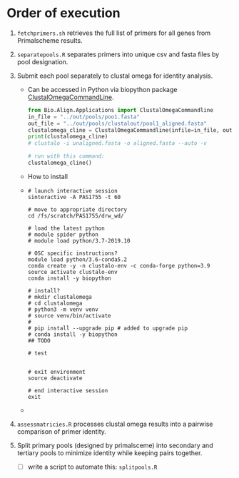 # Order of execution

1. `fetchprimers.sh` retrieves the full list of primers for all genes from Primalscheme results.

2. `separatepools.R` separates primers into unique csv and fasta files by pool designation.

3. Submit each pool separately to clustal omega for identity analysis.

   - Can be accessed in Python via biopython package [ClustalOmegaCommandLine](https://biopython.org/docs/1.75/api/Bio.Align.Applications.html#Bio.Align.Applications.ClustalOmegaCommandline).

     ```python
     from Bio.Align.Applications import ClustalOmegaCommandline
     in_file = "../out/pools/poo1.fasta"
     out_file = "../out/pools/clustalout/pool1_aligned.fasta"
     clustalomega_cline = ClustalOmegaCommandline(infile=in_file, outfile=out_file, verbose=True, auto=True)
     print(clustalomega_cline)
     # clustalo -i unaligned.fasta -o aligned.fasta --auto -v
     
     # run with this command:
     clustalomega_cline()
     ```

   - How to install

   - ```shell
     # launch interactive session
     sinteractive -A PAS1755 -t 60
     
     # move to appropriate directory
     cd /fs/scratch/PAS1755/drw_wd/
     
     # load the latest python
     # module spider python
     # module load python/3.7-2019.10
     
     # OSC specific instructions?
     module load python/3.6-conda5.2
     conda create -y -n clustalo-env -c conda-forge python=3.9
     source activate clustalo-env
     conda install -y biopython
     
     # install?
     # mkdir clustalomega
     # cd clustalomega
     # python3 -m venv venv
     # source venv/bin/activate
     # 
     # pip install --upgrade pip # added to upgrade pip
     # conda install -y biopython
     ## TODO
     
     # test
     
     
     # exit environment
     source deactivate
     
     # end interactive session
     exit
     ```

   - 

4. `assessmatricies.R` processes clustal omega results into a pairwise comparison of primer identity.

5. Split primary pools (designed by primalsceme) into secondary and tertiary pools to minimize identity while keeping pairs together.

   - [ ] write a script to automate this: `splitpools.R`

